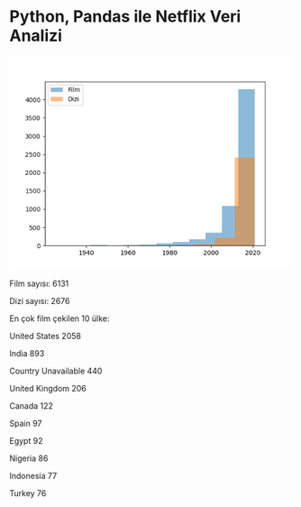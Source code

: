 # Python, Pandas ile Netflix Veri Analizi

![Grafik](assets/netflix.png)


Film sayısı: 6131

Dizi sayısı: 2676

En çok film çekilen 10 ülke:

United States          2058

India                   893

Country Unavailable     440

United Kingdom          206

Canada                  122

Spain                    97

Egypt                    92

Nigeria                  86

Indonesia                77

Turkey                   76

